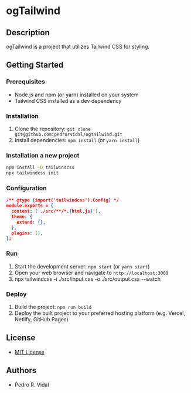 # ogTailwind

## Description

ogTailwind is a project that utilizes Tailwind CSS for styling.

## Getting Started

### Prerequisites

- Node.js and npm (or yarn) installed on your system
- Tailwind CSS installed as a dev dependency

### Installation

1. Clone the repository: `git clone git@github.com:pedrorvidal/ogtailwind.git`
2. Install dependencies: `npm install` (or `yarn install`)

### Installation a new project

```sh
npm install -D tailwindcss
npx tailwindcss init
```

### Configuration

```json
/** @type {import('tailwindcss').Config} */
module.exports = {
  content: ['./src/**/*.{html,js}'],
  theme: {
    extend: {},
  },
  plugins: [],
};
```

### Run

1. Start the development server: `npm start` (or `yarn start`)
2. Open your web browser and navigate to `http://localhost:3000`
3. npx tailwindcss -i ./src/input.css -o ./src/output.css --watch

### Deploy

1. Build the project: `npm run build`
2. Deploy the built project to your preferred hosting platform (e.g. Vercel, Netlify, GitHub Pages)

## License

- [MIT License](https://opensource.org/licenses/MIT)

## Authors

- Pedro R. Vidal

